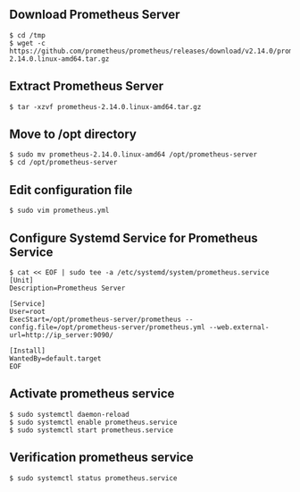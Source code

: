 ## Download Prometheus Server
```
$ cd /tmp
$ wget -c https://github.com/prometheus/prometheus/releases/download/v2.14.0/prometheus-2.14.0.linux-amd64.tar.gz
```

## Extract Prometheus Server
```
$ tar -xzvf prometheus-2.14.0.linux-amd64.tar.gz
```

## Move to /opt directory
```
$ sudo mv prometheus-2.14.0.linux-amd64 /opt/prometheus-server
$ cd /opt/prometheus-server
```

## Edit configuration file 
```
$ sudo vim prometheus.yml
```

## Configure Systemd Service for Prometheus Service
```
$ cat << EOF | sudo tee -a /etc/systemd/system/prometheus.service
[Unit]
Description=Prometheus Server
 
[Service]
User=root
ExecStart=/opt/prometheus-server/prometheus --config.file=/opt/prometheus-server/prometheus.yml --web.external-url=http://ip_server:9090/

[Install]
WantedBy=default.target
EOF
```

## Activate prometheus service
```
$ sudo systemctl daemon-reload
$ sudo systemctl enable prometheus.service
$ sudo systemctl start prometheus.service
```
## Verification prometheus service
```
$ sudo systemctl status prometheus.service
```
